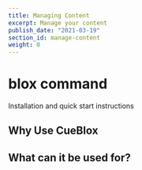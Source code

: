 ```yaml
---
title: Managing Content
excerpt: Manage your content
publish_date: "2021-03-19"
section_id: manage-content
weight: 0
---
```


# blox command

Installation and quick start instructions

## Why Use CueBlox

## What can it be used for?

